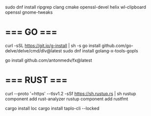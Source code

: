 sudo dnf install ripgrep clang cmake openssl-devel helix wl-clipboard openssl gnome-tweaks

# === GO ===
curl -sSL https://git.io/g-install | sh -s
go install github.com/go-delve/delve/cmd/dlv@latest
sudo dnf install golang-x-tools-gopls

go install github.com/antonmedv/fx@latest

# === RUST ===
curl --proto '=https' --tlsv1.2 -sSf https://sh.rustup.rs | sh
rustup component add rust-analyzer
rustup component add rustfmt

cargo install loc
cargo install taplo-cli --locked
